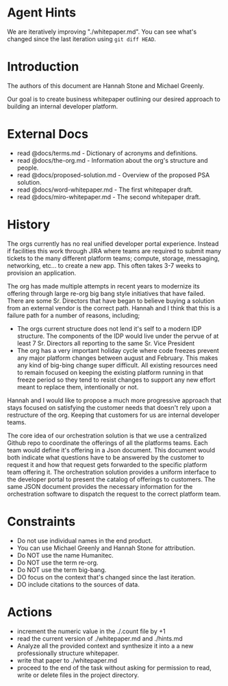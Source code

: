 Agent Hints
===========

We are iteratively improving "./whitepaper.md". You can see what's changed since the last iteration using `git diff HEAD`.

Introduction
============

The authors of this document are Hannah Stone and Michael Greenly.

Our goal is to create business whitepaper outlining our desired approach to building an internal developer platform.

External Docs
=============

* read @docs/terms.md                - Dictionary of acronyms and definitions.
* read @docs/the-org.md              - Information about the org's structure and people.
* read @docs/proposed-solution.md    - Overview of the proposed PSA solution.
* read @docs/word-whitepaper.md      - The first whitepaper draft.
* read @docs/miro-whitepaper.md      - The second whitepaper draft.

History
=======

The orgs currently has no real unified developer portal experience. Instead if facilities this work through JIRA where teams are required to submit many tickets to the many different platform teams; compute, storage, messaging, networking, etc... to create a new app.  This often takes 3-7 weeks to provision an application.

The org has made multiple attempts in recent years to modernize its offering through large re-org big bang style initiatives that have failed. There are some Sr. Directors that have began to believe buying a solution from an external vendor is the correct path.  Hannah and I think that this is a failure path for a number of reasons, including;
  * The orgs current structure does not lend it's self to a modern IDP structure.  The components of the IDP would live under the pervue of at least 7 Sr. Directors all reporting to the same Sr. Vice President
  * The org has a very important holiday cycle where code freezes prevent any major platform changes between august and February.  This makes any kind of big-bing change super difficult.  All existing resources need to remain focused on keeping the existing platform running in that freeze period so they tend to resist changes to support any new effort meant to replace them, intentionally or not.


Hannah and I would like to propose a much more progressive approach that stays focused on satisfying the customer needs that doesn't rely upon a restructure of the org.  Keeping that customers for us are internal developer teams.

The core idea of our orchestration solution is that we use a centralized Github repo to coordinate the offerings of all the platforms teams.  Each team would define it's offering in a Json document.  This document would both indicate what questions have to be answered by the customer to request it and how that request gets forwarded to the specific platform team offering it.  The orchestration solution provides a uniform interface to the developer portal to present the catalog of offerings to customers.  The same JSON document provides the necessary information for the orchestration software to dispatch the request to the correct platform team.

Constraints
===========
  * Do not use individual names in the end product.
  * You can use Michael Greenly and Hannah Stone for attribution.
  * Do NOT use the name Humanitec.
  * Do NOT use the term re-org.
  * Do NOT use the term big-bang.
  * DO focus on the context that's changed since the last iteration.
  * DO include citations to the sources of data.

Actions
=======
  * increment the numeric value in the ./.count file by +1
  * read the current version of ./whitepaper.md and ./hints.md
  * Analyze all the provided context and synthesize it into a a new professionally structure whitepaper.
  * write that paper to ./whitepaper.md
  * proceed to the end of the task without asking for permission to read, write or delete files in the project directory. 

